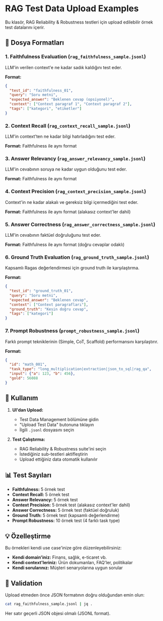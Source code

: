 # RAG Test Data Upload Examples

Bu klasör, RAG Reliability & Robustness testleri için upload edilebilir örnek test datalarını içerir.

## 📁 Dosya Formatları

### 1. **Faithfulness Evaluation** (`rag_faithfulness_sample.jsonl`)
LLM'in verilen context'e ne kadar sadık kaldığını test eder.

**Format:**
```json
{
  "test_id": "faithfulness_01",
  "query": "Soru metni",
  "expected_answer": "Beklenen cevap (opsiyonel)",
  "context": ["Context paragraf 1", "Context paragraf 2"],
  "tags": ["kategori", "etiketler"]
}
```

### 2. **Context Recall** (`rag_context_recall_sample.jsonl`)
LLM'in context'ten ne kadar bilgi hatırladığını test eder.

**Format:** Faithfulness ile aynı format

### 3. **Answer Relevancy** (`rag_answer_relevancy_sample.jsonl`)
LLM'in cevabının soruya ne kadar uygun olduğunu test eder.

**Format:** Faithfulness ile aynı format

### 4. **Context Precision** (`rag_context_precision_sample.jsonl`)
Context'in ne kadar alakalı ve gereksiz bilgi içermediğini test eder.

**Format:** Faithfulness ile aynı format (alakasız context'ler dahil)

### 5. **Answer Correctness** (`rag_answer_correctness_sample.jsonl`)
LLM'in cevabının faktüel doğruluğunu test eder.

**Format:** Faithfulness ile aynı format (doğru cevaplar odaklı)

### 6. **Ground Truth Evaluation** (`rag_ground_truth_sample.jsonl`)
Kapsamlı Ragas değerlendirmesi için ground truth ile karşılaştırma.

**Format:**
```json
{
  "test_id": "ground_truth_01",
  "query": "Soru metni",
  "expected_answer": "Beklenen cevap",
  "context": ["Context paragrafları"],
  "ground_truth": "Kesin doğru cevap",
  "tags": ["kategori"]
}
```

### 7. **Prompt Robustness** (`prompt_robustness_sample.jsonl`)
Farklı prompt tekniklerinin (Simple, CoT, Scaffold) performansını karşılaştırır.

**Format:**
```json
{
  "id": "math_001",
  "task_type": "long_multiplication|extraction|json_to_sql|rag_qa",
  "input": {"a": 123, "b": 456},
  "gold": 56088
}
```

## 🚀 Kullanım

1. **UI'dan Upload:**
   - Test Data Management bölümüne gidin
   - "Upload Test Data" butonuna tıklayın
   - İlgili `.jsonl` dosyasını seçin

2. **Test Çalıştırma:**
   - RAG Reliability & Robustness suite'ini seçin
   - İstediğiniz sub-testleri aktifleştirin
   - Upload ettiğiniz data otomatik kullanılır

## 📊 Test Sayıları

- **Faithfulness:** 5 örnek test
- **Context Recall:** 5 örnek test  
- **Answer Relevancy:** 5 örnek test
- **Context Precision:** 5 örnek test (alakasız context'ler dahil)
- **Answer Correctness:** 5 örnek test (faktüel doğruluk)
- **Ground Truth:** 5 örnek test (kapsamlı değerlendirme)
- **Prompt Robustness:** 10 örnek test (4 farklı task type)

## 💡 Özelleştirme

Bu örnekleri kendi use case'inize göre düzenleyebilirsiniz:

- **Kendi domain'iniz:** Finans, sağlık, e-ticaret vb.
- **Kendi context'leriniz:** Ürün dokumanları, FAQ'ler, politikalar
- **Kendi sorularınız:** Müşteri senaryolarına uygun sorular

## 🔧 Validation

Upload etmeden önce JSON formatının doğru olduğundan emin olun:
```bash
cat rag_faithfulness_sample.jsonl | jq .
```

Her satır geçerli JSON objesi olmalı (JSONL format).
